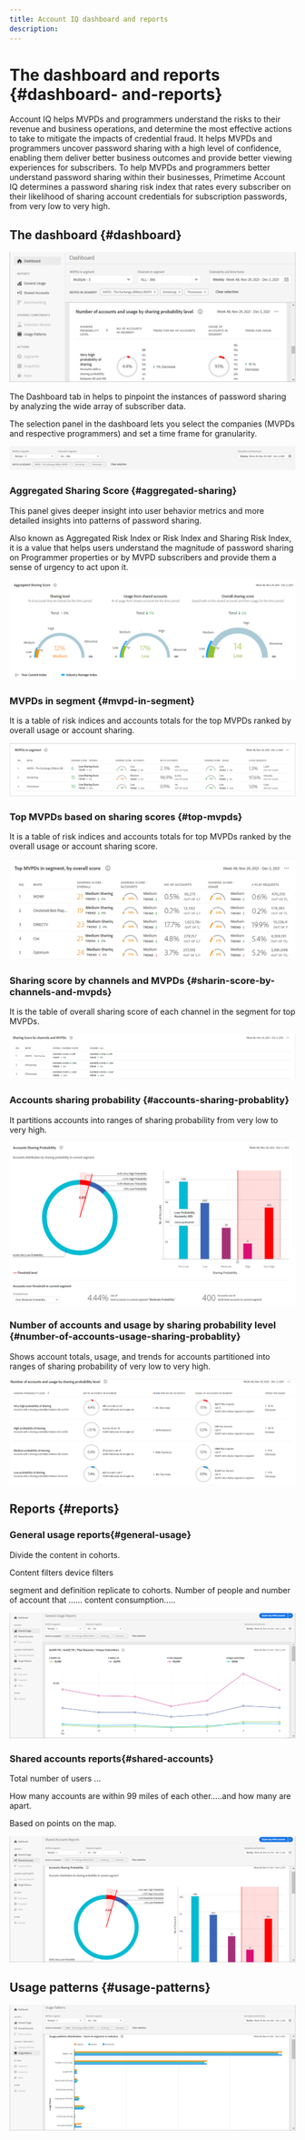 ```yaml
---
title: Account IQ dashboard and reports
description: 
---
```


# The dashboard and reports {#dashboard- and-reports}

Account IQ helps MVPDs and programmers understand the risks to their revenue and business operations, and determine the most effective actions to take to mitigate the impacts of credential fraud. It helps MVPDs and programmers uncover password sharing with a high level of confidence, enabling them deliver better business outcomes and provide better viewing experiences for subscribers.
To help MVPDs and programmers better understand password sharing within their businesses, Primetime Account IQ determines a password sharing risk index that rates every subscriber on their likelihood of sharing account credentials for subscription passwords, from very low to very high.

## The dashboard {#dashboard}

![](assets/Dashboard.png)

The Dashboard tab in helps to pinpoint the instances of password sharing by analyzing the wide array of subscriber data.

The selection panel in the dashboard lets you select the companies (MVPDs and respective programmers) and set a time frame for granularity.

![](assets/timeline.png)

### Aggregated Sharing Score {#aggregated-sharing}

This panel gives deeper insight into user behavior metrics and more detailed insights into patterns of password sharing.

Also known as Aggregated Risk Index or Risk Index and Sharing Risk Index, it is a value that helps users understand the magnitude of password sharing on Programmer properties or by MVPD subscribers and provide them a sense of urgency to act upon it.

![](assets/aggregate-sharing-score.png)

### MVPDs in segment {#mvpd-in-segment}

It is a table of risk indices and accounts totals for the top MVPDs ranked by overall usage or account sharing.

![](assets/MVPDs-in-segment.png)

### Top MVPDs based on sharing scores {#top-mvpds}

It is a table of risk indices and accounts totals for top MVPDs ranked by the overall usage or account sharing score.

![](assets/top-mvpds.png)

### Sharing score by channels and MVPDs {#sharin-score-by-channels-and-mvpds}

It is the table of overall sharing score of each channel in the segment for top MVPDs.

![](assets/sharing-scores-by-channels-mvpds.png)

### Accounts sharing probability {#accounts-sharing-probablity}

It partitions accounts into ranges of sharing probability from very low to very high.

![](assets/accounts-sharing-probability.png)

### Number of accounts and usage by sharing probability level {#number-of-accounts-usage-sharing-probablity}

Shows account totals, usage, and trends for accounts partitioned into ranges of sharing probability of very low to very high.

![](assets/number-of-accounts-usage.png)

## Reports {#reports}

### General usage reports{#general-usage}

Divide the content in cohorts.

Content filters
device filters

segment and definition replicate to cohorts. Number of people and number of account that ......
content consumption.....

![](assets/general-usage.png)

### Shared accounts reports{#shared-accounts}

Total number of users ...

How many accounts are within 99 miles of each other.....and how many are apart. 

Based on points on the map.

![](assets/Shared-accounts.png)
 

## Usage patterns {#usage-patterns}

![](assets/usage-patterns.png)